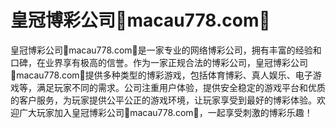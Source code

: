 # 皇冠博彩公司💯macau778.com💯

皇冠博彩公司💯macau778.com💯是一家专业的网络博彩公司，拥有丰富的经验和口碑，在业界享有极高的信誉。作为一家正规合法的博彩公司，皇冠博彩公司💯macau778.com💯提供多种类型的博彩游戏，包括体育博彩、真人娱乐、电子游戏等，满足玩家不同的需求。公司注重用户体验，提供安全稳定的游戏平台和优质的客户服务，为玩家提供公平公正的游戏环境，让玩家享受到最好的博彩体验。欢迎广大玩家加入皇冠博彩公司💯macau778.com💯，一起享受刺激的博彩乐趣！